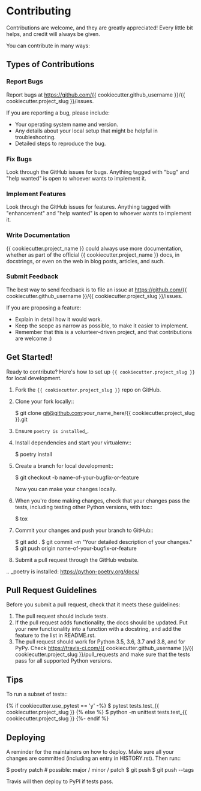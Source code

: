 # Contributing

Contributions are welcome, and they are greatly appreciated! Every little bit
helps, and credit will always be given.

You can contribute in many ways:

## Types of Contributions

### Report Bugs

Report bugs at https://github.com/{{ cookiecutter.github_username }}/{{ cookiecutter.project_slug }}/issues.

If you are reporting a bug, please include:

* Your operating system name and version.
* Any details about your local setup that might be helpful in troubleshooting.
* Detailed steps to reproduce the bug.

### Fix Bugs

Look through the GitHub issues for bugs. Anything tagged with "bug" and "help
wanted" is open to whoever wants to implement it.

### Implement Features

Look through the GitHub issues for features. Anything tagged with "enhancement"
and "help wanted" is open to whoever wants to implement it.

### Write Documentation

{{ cookiecutter.project_name }} could always use more documentation, whether as part of the
official {{ cookiecutter.project_name }} docs, in docstrings, or even on the web in blog posts,
articles, and such.

### Submit Feedback

The best way to send feedback is to file an issue at https://github.com/{{ cookiecutter.github_username }}/{{ cookiecutter.project_slug }}/issues.

If you are proposing a feature:

* Explain in detail how it would work.
* Keep the scope as narrow as possible, to make it easier to implement.
* Remember that this is a volunteer-driven project, and that contributions
  are welcome :)

## Get Started!

Ready to contribute? Here's how to set up `{{ cookiecutter.project_slug }}` for local development.

1. Fork the `{{ cookiecutter.project_slug }}` repo on GitHub.
2. Clone your fork locally::

    $ git clone git@github.com:your_name_here/{{ cookiecutter.project_slug }}.git

3. Ensure `poetry is installed`_.
4. Install dependencies and start your virtualenv::

    $ poetry install

5. Create a branch for local development::

    $ git checkout -b name-of-your-bugfix-or-feature

   Now you can make your changes locally.

6. When you're done making changes, check that your changes pass the
   tests, including testing other Python versions, with tox::

    $ tox

7. Commit your changes and push your branch to GitHub::

    $ git add .
    $ git commit -m "Your detailed description of your changes."
    $ git push origin name-of-your-bugfix-or-feature

8. Submit a pull request through the GitHub website.

.. _poetry is installed: https://python-poetry.org/docs/

## Pull Request Guidelines

Before you submit a pull request, check that it meets these guidelines:

1. The pull request should include tests.
2. If the pull request adds functionality, the docs should be updated. Put
   your new functionality into a function with a docstring, and add the
   feature to the list in README.rst.
3. The pull request should work for Python 3.5, 3.6, 3.7 and 3.8, and for PyPy. Check
   https://travis-ci.com/{{ cookiecutter.github_username }}/{{ cookiecutter.project_slug }}/pull_requests
   and make sure that the tests pass for all supported Python versions.

## Tips

To run a subset of tests::

{% if cookiecutter.use_pytest == 'y' -%}
    $ pytest tests.test_{{ cookiecutter.project_slug }}
{% else %}
    $ python -m unittest tests.test_{{ cookiecutter.project_slug }}
{%- endif %}

## Deploying

A reminder for the maintainers on how to deploy.
Make sure all your changes are committed (including an entry in HISTORY.rst).
Then run::

$ poetry patch # possible: major / minor / patch
$ git push
$ git push --tags

Travis will then deploy to PyPI if tests pass.
